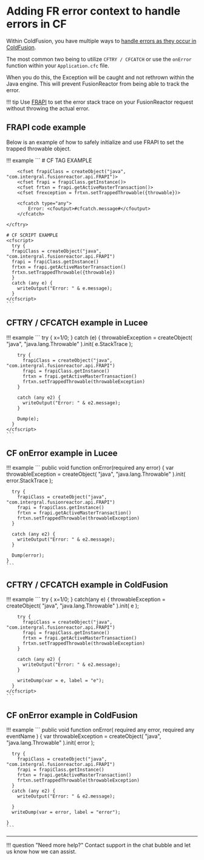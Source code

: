 # Adding FR error context to handle errors in CF

Within ColdFusion, you have multiple ways to [handle errors as they occur in ColdFusion](https://helpx.adobe.com/coldfusion/developing-applications/developing-cfml-applications/handling-errors/about-error-handling-in-coldfusion.html).

The most common two being to utilize ```CFTRY / CFCATCH``` or use the ```onError``` function within your ```Application.cfc``` file.

When you do this, the Exception will be caught and not rethrown within the Java engine. This will prevent FusionReactor from being able to track the error.

!!! tip
    Use [FRAPI](/Data-insights/Extras/FRAPI/) to set the error stack trace on your FusionReactor request without throwing the actual error.

## FRAPI code example


Below is an example of how to safely initialize and use FRAPI to set the trapped throwable object.

!!! example 
    ```
    # CF TAG EXAMPLE
    <cftry>

        <cfset frapiClass = createObject("java", "com.intergral.fusionreactor.api.FRAPI")>
        <cfset frapi = frapiClass.getInstance()>
        <cfset frtxn = frapi.getActiveMasterTransaction()>
        <cfset frexception = frtxn.setTrappedThrowable({throwable})>
        
        <cfcatch type="any">
            Error: <cfoutput>#cfcatch.message#</cfoutput>
        </cfcatch>
        
    </cftry>

    # CF SCRIPT EXAMPLE
    <cfscript>
      try {
      frapiClass = createObject("java", "com.intergral.fusionreactor.api.FRAPI")
      frapi = frapiClass.getInstance()
      frtxn = frapi.getActiveMasterTransaction()
      frtxn.setTrappedThrowable({throwable})
      }
      catch (any e) {
        writeOutput("Error: " & e.message);
      }
    </cfscript>
    ```

## CFTRY / CFCATCH example in Lucee

!!! example
    ```
    <cfscript>
      try {
        x=1/0;
      }
      catch (e) {
        throwableException = createObject( "java", "java.lang.Throwable" ).init( e.StackTrace );

        try {
          frapiClass = createObject("java", "com.intergral.fusionreactor.api.FRAPI")
          frapi = frapiClass.getInstance()
          frtxn = frapi.getActiveMasterTransaction()
          frtxn.setTrappedThrowable(throwableException)
        }

        catch (any e2) {
          writeOutput("Error: " & e2.message);
        }

        Dump(e);
      }
    </cfscript>
    ```

## CF onError example in Lucee

!!! example
    ```
    public void function onError(required any error) {
      var throwableException = createObject( "java", "java.lang.Throwable" ).init( error.StackTrace );

      try {
        frapiClass = createObject("java", "com.intergral.fusionreactor.api.FRAPI")
        frapi = frapiClass.getInstance()
        frtxn = frapi.getActiveMasterTransaction()
        frtxn.setTrappedThrowable(throwableException)
      }
      
      catch (any e2) {
        writeOutput("Error: " & e2.message);
      }
      
      Dump(error);
    }
    ```
## CFTRY / CFCATCH example in ColdFusion

!!! example
    ```
    <cfscript>
      try {
        x=1/0;
      }
      catch(any e) {
        throwableException = createObject( "java", "java.lang.Throwable" ).init( e );

        try {
          frapiClass = createObject("java", "com.intergral.fusionreactor.api.FRAPI")
          frapi = frapiClass.getInstance()
          frtxn = frapi.getActiveMasterTransaction()
          frtxn.setTrappedThrowable(throwableException)
        }

        catch (any e2) {
          writeOutput("Error: " & e2.message);
        }

        writeDump(var = e, label = "e");
      }
    </cfscript>
    ```

## CF onError example in ColdFusion

!!! example
    ```
    public void function onError(
      required any error,
      required any eventName
      )
      {
      var throwableException = createObject( "java", "java.lang.Throwable" ).init( error );

      try {
        frapiClass = createObject("java", "com.intergral.fusionreactor.api.FRAPI")
        frapi = frapiClass.getInstance()
        frtxn = frapi.getActiveMasterTransaction()
        frtxn.setTrappedThrowable(throwableException)
      }
      catch (any e2) {
        writeOutput("Error: " & e2.message);

      }
      writeDump(var = error, label = "error");

    }
    ```

___

!!! question "Need more help?"
    Contact support in the chat bubble and let us know how we can assist. 
